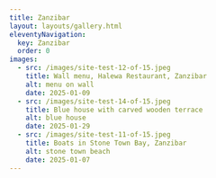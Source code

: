 ```yaml
---
title: Zanzibar
layout: layouts/gallery.html
eleventyNavigation:
  key: Zanzibar
  order: 0
images:
  - src: /images/site-test-12-of-15.jpeg
    title: Wall menu, Halewa Restaurant, Zanzibar
    alt: menu on wall
    date: 2025-01-09
  - src: /images/site-test-14-of-15.jpeg
    title: Blue house with carved wooden terrace
    alt: blue house
    date: 2025-01-29
  - src: /images/site-test-11-of-15.jpeg
    title: Boats in Stone Town Bay, Zanzibar
    alt: stone town beach
    date: 2025-01-07
---
```

